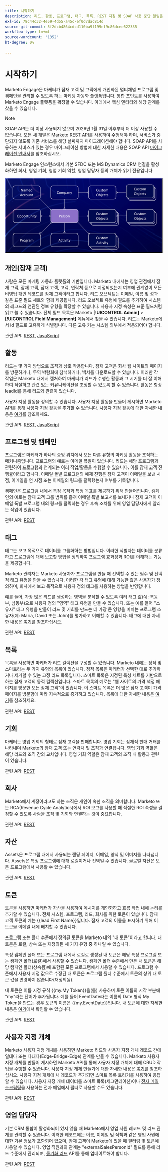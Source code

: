 ```yaml
---
title: 시작하기
description: 리드, 활동, 프로그램, 태그, 목록, REST 지침 및 SOAP 사용 중단 알림을 포함한 Marketo Engage API 및 데이터 모델을 시작합니다.
exl-id: 78c44c32-4e59-4d55-a45c-ef0d7dac814d
source-git-commit: 5f2dcb4864cdcd110ba9f199ef9c86dcee522335
workflow-type: tm+mt
source-wordcount: '1352'
ht-degree: 0%

---
```


# 시작하기

Marketo Engage은 마케터가 잠재 고객 및 고객에게 개인화된 멀티채널 프로그램 및 캠페인을 관리할 수 있도록 하는 마케팅 자동화 플랫폼입니다. 통합 포인트를 사용하여 Marketo Engage 플랫폼을 확장할 수 있습니다. 아래에서 핵심 엔티티와 해당 관계를 찾을 수 있습니다.

>[!NOTE]
>SOAP API는 더 이상 사용되지 않으며 2026년 1월 31일 이후부터 더 이상 사용할 수 없습니다. 모든 새 개발은 Marketo [REST API](./rest-api/rest-api.md)를 사용하여 수행해야 하며, 서비스가 중단되지 않도록 기존 서비스를 해당 날짜까지 마이그레이션해야 합니다. SOAP API를 사용하는 서비스가 있는 경우 마이그레이션 방법에 대한 자세한 내용은 SOAP API [마이그레이션 안내서](./soap-api/migration.md)를 참조하십시오.
>

Marketo Engage 인스턴스에서 기본 SFDC 또는 MS Dynamics CRM 연결을 활성화하면 회사, 영업 기회, 영업 기회 역할, 영업 담당자 등의 개체가 읽기 전용입니다

![데이터 모델](assets/data_model.png)

## 개인(잠재 고객)

사람은 모든 마케팅 자동화 플랫폼의 기반입니다. Marketo 내에서는 영업 관점에서 잠재 고객, 잠재 고객, 잠재 고객, 고객, 연락처 등으로 지정되었는지 여부에 관계없이 모든 비영업 개인 레코드를 잠재 고객이라고 합니다. 리드 오브젝트는 이메일, 이름 및 성과 같은 표준 필드 세트와 함께 제공됩니다. 리드 오브젝트 유형에 필드를 추가하여 시스템의 레코드와 연관된 정보 유형을 확장할 수 있습니다. 사용자 지정 속성은 표준 필드처럼 읽고 쓸 수 있습니다. 전체 필드 목록은 Marketo **[!UICONTROL Admin]** > **[!UICONTROL Field Management]** 메뉴에서 찾을 수 있습니다. 리드는 Marketo에서 id 필드로 고유하게 식별됩니다. 다른 고유 키는 시스템 외부에서 적용되어야 합니다.

관련 API: [REST](https://developer.adobe.com/marketo-apis/api/mapi/#tag/Leads), [JavaScript](javascript-api/lead-tracking.md#lead-tracking-api)

## 활동

리드는 몇 가지 방법으로 조직과 상호 작용합니다. 잠재 고객은 회사 웹 사이트의 페이지를 방문하거나, 무역 박람회에 참석하거나, 백서를 다운로드할 수 있습니다. 이러한 각 작업은 Marketo 내에서 캡처하여 마케터가 리드가 수행한 활동과 그 시기를 더 잘 이해하여 적절하고 관련 있는 커뮤니케이션을 조정할 수 있도록 할 수 있습니다. 활동은 항상 leadId를 통해 리드와 관련이 있습니다.

사용자 지정 활동을 정의할 수 있습니다. 사용자 지정 활동을 만들어 게시하면 Marketo API를 통해 사용자 지정 활동을 추가할 수 있습니다. 사용자 지정 활동에 대한 자세한 내용은 [여기](https://experienceleague.adobe.com/en/docs/marketo/using/product-docs/administration/marketo-custom-activities/understanding-custom-activities)를 참조하세요.

관련 API: [REST](https://developer.adobe.com/marketo-apis/api/mapi/#tag/Activities), [JavaScript](javascript-api/lead-tracking.md#munchkin-behavior)

## 프로그램 및 캠페인

프로그램은 마케터가 하나의 중앙 위치에서 모든 다른 유형의 마케팅 활동을 조직하는 메커니즘입니다. 프로그램의 예로는 이메일 폭발이 있습니다. 리드는 해당 프로그램과 관련하여 프로그램과 연계되는 여러 작업/활동을 수행할 수 있습니다. 이를 잠재 고객 진행률이라고 합니다. 이메일 돌발 프로그램의 예제 진행은 잠재 고객이 이메일을 보낸 시점, 이메일을 연 시점 또는 이메일의 링크를 클릭했는지 여부를 기록합니다.

캠페인은 프로그램 내에서 특정 목적과 특정 목표를 제공하기 위해 만들어집니다. 캠페인의 예로는 잠재 고객 그룹 범위를 좁혀 이메일 폭발 보고서를 보내거나 잠재 고객이 이메일 폭발 프로그램 내의 링크를 클릭하는 경우 후속 조치를 위해 영업 담당자에게 알리는 작업이 있습니다.

관련 API: [REST](https://developer.adobe.com/marketo-apis/api/mapi/#tag/Campaigns)

## 태그

태그는 보고 목적으로 데이터를 그룹화하는 방법입니다. 이러한 식별자는 데이터를 분류하고 프로그램에 대해 보고할 방법을 정의하여 프로그램 효과성과 ROI를 이해하는 기능을 제공합니다.

Marketo 관리자는 Marketo 사용자가 프로그램을 만들 때 선택할 수 있는 필수 및 선택적 태그 유형을 만들 수 있습니다. 이러한 각 태그 유형에 대해 가능한 값은 사용자가 정의하며, 회사에서 보고 목적으로 사용자 정의 태그를 사용하는 방법을 반영합니다.

예를 들어, 가장 많은 리드를 생성하는 영역을 분석할 수 있도록 여러 태그 값(예: 북동부, 남동부)으로 사용자 정의 &quot;영역&quot; 태그 유형을 만들 수 있습니다. 또는 예를 들어 &quot;소유자&quot; 태그 유형을 만들어 리드 및 기회를 만드는 데 가장 큰 영향을 미치는 프로그램 소유자(예: Maria, David 또는 John)를 평가하고 이해할 수 있습니다. 태그에 대한 자세한 내용은 [여기](https://experienceleague.adobe.com/en/docs/marketo/using/product-docs/core-marketo-concepts/programs/working-with-programs/understanding-tags)를 참조하십시오.

관련 API: [REST](https://developer.adobe.com/marketo-apis/api/asset/)

## 목록

목록을 사용하면 마케터가 리드 컬렉션을 구성할 수 있습니다. Marketo 내에는 정적 및 스마트라는 두 가지 유형의 목록이 있습니다. 정적 목록은 마케터가 선택한 대로 추가하거나 제거할 수 있는 고정 리드 목록입니다. 스마트 목록은 지정된 특성 세트를 기반으로 하는 잠재 고객의 동적 컬렉션입니다. 스마트 목록의 예로는 &quot;웹 사이트의 가격 책정 페이지를 방문한 모든 잠재 고객&quot;이 있습니다. 이 스마트 목록은 더 많은 잠재 고객이 가격 페이지를 방문함에 따라 지속적으로 증가하고 있습니다. 목록에 대한 자세한 내용은 [여기](https://experienceleague.adobe.com/ko/docs/marketo/using/home)를 참조하세요.

관련 API: [REST](https://developer.adobe.com/marketo-apis/api/asset/#tag/Static-Lists)

## 기회

마케터는 영업 기회의 형태로 잠재 고객을 판매합니다. 영업 기회는 잠재적 판매 거래를 나타내며 Marketo의 잠재 고객 또는 연락처 및 조직과 연결됩니다. 영업 기회 역할은 해당 리드와 조직 간의 교차입니다. 영업 기회 역할은 잠재 고객의 조직 내 활동과 관련이 있습니다.

관련 API: [REST](https://developer.adobe.com/marketo-apis/api/mapi/#tag/Opportunities)

## 회사

Marketo에서 계정이라고도 하는 조직은 개인이 속한 조직을 의미합니다. Marketo 또는 RCA(Revenue Cycle Analytics)에서 ROI 보고를 사용할 때 적절한 ROI 속성을 결정할 수 있도록 사람을 조직 및 기회와 연결하는 것이 중요합니다.

관련 API: [REST](https://developer.adobe.com/marketo-apis/api/mapi/#tag/Companies)

## 자산

Assets은 프로그램 내에서 사용되는 랜딩 페이지, 이메일, 양식 및 이미지를 나타냅니다. Assets은 특정 프로그램에 대해 로컬이거나 전역일 수 있습니다. 글로벌 자산은 모든 프로그램에서 사용할 수 있습니다.

관련 API: [REST](https://developer.adobe.com/marketo-apis/api/asset/)

## 토큰

토큰을 사용하면 마케터가 자산을 사용하여 메시지를 개인화하고 흐름 작업 내에 논리를 추가할 수 있습니다. 전체 시스템, 프로그램, 리드, 회사를 위한 토큰이 있습니다. 잠재 고객 토큰의 예는 {{lead.First Name}}입니다. 잠재 고객의 이름을 표시하기 위해 이 토큰을 이메일 내에 배치할 수 있습니다.

프로그램 또는 폴더 수준에서 정의된 토큰을 Marketo 내의 &quot;내 토큰&quot;이라고 합니다. 내 토큰은 로컬, 상속 또는 재정의된 세 가지 유형 중 하나일 수 있습니다.

특정 캠페인 폴더 또는 프로그램 내에서 로컬로 생성된 내 토큰은 해당 특정 프로그램 또는 캠페인 폴더(로컬)에서 사용할 수 있습니다. 캠페인 폴더 수준에서 만든 내 토큰은 해당 캠페인 폴더(상속됨)에 포함된 모든 프로그램에서 사용할 수 있습니다. 프로그램 수준에서 사용자 지정 값으로 수정된 내 토큰은 프로그램 폴더 수준에서 토큰의 상위 내 토큰 값을 변경하지 않습니다(재정의됨).

내 토큰은 이름 지정 규칙 {{my.My Token}}을(를) 사용하며 토큰 이름의 시작 부분에 &quot;my&quot;라는 단어가 추가됩니다. 예를 들어 EventDate라는 이름의 Date 형식 My Token을 만드는 경우 토큰의 이름은 {{my.EventDate}}입니다. 내 토큰에 대한 자세한 내용은 [여기](https://experienceleague.adobe.com/en/docs/marketo/using/product-docs/core-marketo-concepts/programs/tokens/understanding-my-tokens-in-a-program)에서 확인할 수 있습니다.

관련 API: [REST](https://developer.adobe.com/marketo-apis/api/asset/#tag/Tokens)

## 사용자 지정 개체

Marketo 사용자 지정 개체를 사용하면 Marketo 리드와 사용자 지정 개체 레코드 간에 일대다 또는 다대다(Edge-Bridge-Edge) 관계를 만들 수 있습니다. Marketo 사용자 지정 개체를 만들어 게시하면 Marketo API를 통해 사용자 지정 개체에 대해 CRUD 작업을 수행할 수 있습니다. 사용자 지정 개체 만들기에 대한 자세한 내용은 [여기](https://experienceleague.adobe.com/ko/docs/marketo/using/home)를 참조하십시오. 사용자 지정 개체에 새 레코드가 추가되면 스마트 목록 트리거를 사용하여 응답할 수 있습니다. 사용자 지정 개체 데이터를 스마트 목록(세그먼테이션)이나 [전자 메일 스크립팅](email-scripting.md)을 사용하는 전자 메일에서 필터로 사용할 수도 있습니다.

관련 API: [REST](https://developer.adobe.com/marketo-apis/api/mapi/#tag/Custom-Objects)

## 영업 담당자

기본 CRM 통합이 활성화되어 있지 않을 때 Marketo에서 영업 사원 레코드 및 리드 관계를 관리할 수 있습니다. 이러한 레코드에는 이름, 이메일 및 직책과 같은 영업 사원에 대한 기본 정보가 포함되어 있으며, 잠재 고객이 Marketo에 있을 때 필터링 및 토큰에 사용할 수 있습니다. 영업 직원과의 관계는 &quot;externalSalesPersonId&quot; 필드를 통해 리드 수준에서 관리되며, [동기화 리드](https://developer.adobe.com/marketo-apis/api/mapi/#tag/Leads/operation/syncLeadUsingPOST) API를 통해 업데이트해야 합니다.

관련 API: [REST](https://developer.adobe.com/marketo-apis/api/mapi/#tag/Sales-Persons)
